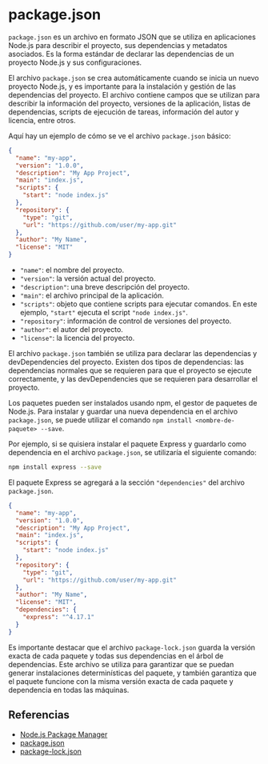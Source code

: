 # package.json

`package.json` es un archivo en formato JSON que se utiliza en aplicaciones Node.js para describir el proyecto, sus dependencias y metadatos asociados. Es la forma estándar de declarar las dependencias de un proyecto Node.js y sus configuraciones.

El archivo `package.json` se crea automáticamente cuando se inicia un nuevo proyecto Node.js, y es importante para la instalación y gestión de las dependencias del proyecto. El archivo contiene campos que se utilizan para describir la información del proyecto, versiones de la aplicación, listas de dependencias, scripts de ejecución de tareas, información del autor y licencia, entre otros.

Aquí hay un ejemplo de cómo se ve el archivo `package.json` básico:

```json
{
  "name": "my-app",
  "version": "1.0.0",
  "description": "My App Project",
  "main": "index.js",
  "scripts": {
    "start": "node index.js"
  },
  "repository": {
    "type": "git",
    "url": "https://github.com/user/my-app.git"
  },
  "author": "My Name",
  "license": "MIT"
}
```

- `"name"`: el nombre del proyecto.
- `"version"`: la versión actual del proyecto.
- `"description"`: una breve descripción del proyecto.
- `"main"`: el archivo principal de la aplicación.
- `"scripts"`: objeto que contiene scripts para ejecutar comandos. En este ejemplo, `"start"` ejecuta el script `"node index.js"`.
- `"repository"`: información de control de versiones del proyecto.
- `"author"`: el autor del proyecto.
- `"license"`: la licencia del proyecto.

El archivo `package.json` también se utiliza para declarar las dependencias y devDependencies del proyecto. Existen dos tipos de dependencias: las dependencias normales que se requieren para que el proyecto se ejecute correctamente, y las devDependencies que se requieren para desarrollar el proyecto.

Los paquetes pueden ser instalados usando npm, el gestor de paquetes de Node.js. Para instalar y guardar una nueva dependencia en el archivo `package.json`, se puede utilizar el comando `npm install <nombre-de-paquete> --save`.

Por ejemplo, si se quisiera instalar el paquete Express y guardarlo como dependencia en el archivo `package.json`, se utilizaría el siguiente comando:

```bash
npm install express --save
```

El paquete Express se agregará a la sección `"dependencies"` del archivo `package.json`.

```json
{
  "name": "my-app",
  "version": "1.0.0",
  "description": "My App Project",
  "main": "index.js",
  "scripts": {
    "start": "node index.js"
  },
  "repository": {
    "type": "git",
    "url": "https://github.com/user/my-app.git"
  },
  "author": "My Name",
  "license": "MIT",
  "dependencies": {
    "express": "^4.17.1"
  }
}
```

Es importante destacar que el archivo `package-lock.json` guarda la versión exacta de cada paquete y todas sus dependencias en el árbol de dependencias. Este archivo se utiliza para garantizar que se puedan generar instalaciones determinísticas del paquete, y también garantiza que el paquete funcione con la misma versión exacta de cada paquete y dependencia en todas las máquinas.

## Referencias

- [Node.js Package Manager](https://docs.npmjs.com/about-npm/)
- [package.json](https://docs.npmjs.com/files/package.json)
- [package-lock.json](https://docs.npmjs.com/files/package-lock.json)
